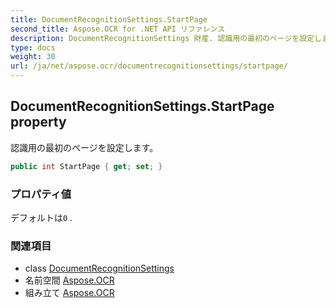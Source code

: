 ```yaml
---
title: DocumentRecognitionSettings.StartPage
second_title: Aspose.OCR for .NET API リファレンス
description: DocumentRecognitionSettings 財産. 認識用の最初のページを設定します
type: docs
weight: 30
url: /ja/net/aspose.ocr/documentrecognitionsettings/startpage/
---
```

## DocumentRecognitionSettings.StartPage property

認識用の最初のページを設定します。

```csharp
public int StartPage { get; set; }
```

### プロパティ値

デフォルトは`0` .

### 関連項目

* class [DocumentRecognitionSettings](../)
* 名前空間 [Aspose.OCR](../../documentrecognitionsettings/)
* 組み立て [Aspose.OCR](../../../)


